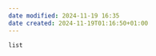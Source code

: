 ```yaml
---
date modified: 2024-11-19 16:35
date created: 2024-11-19T01:16:50+01:00
---
```

```dataview
list
```
